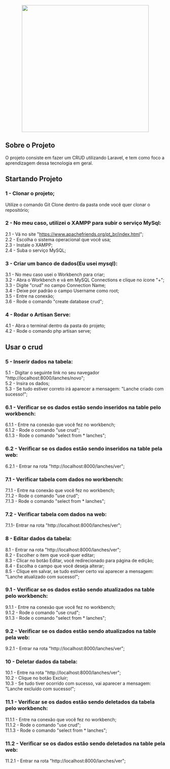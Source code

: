 <p align="center"><a href="https://laravel.com" target="_blank"><img src="https://raw.githubusercontent.com/laravel/art/master/logo-lockup/5%20SVG/2%20CMYK/1%20Full%20Color/laravel-logolockup-cmyk-red.svg" width="400"></a></p>

## Sobre o Projeto

O projeto consiste em fazer um CRUD utilizando Laravel, e tem como foco a aprendizagem dessa tecnologia em geral.

## Startando Projeto

### 1 - Clonar o projeto;

Utilize o comando Git Clone dentro da pasta onde você quer clonar o repositório;

### 2 - No meu caso, utilizei o XAMPP para subir o serviço MySql:

2.1 - Vá no site "https://www.apachefriends.org/pt_br/index.html";
<br />
2.2 - Escolha o sistema operacional que você usa;
<br />
2.3 - Instale o XAMPP;
<br />
2.4 - Suba o serviço MySQL;

### 3 - Criar um banco de dados(Eu usei mysql):

3.1 - No meu caso usei o Workbench para criar;
<br />
3.2 - Abra o Workbench e vá em MySQL Connections e clique no ícone "+";
<br />
3.3 - Digite "crud" no campo Connection Name;
<br />
3.4 - Deixe por padrão o campo Username como root;
<br />
3.5 - Entre na conexão;
<br />
3.6 - Rode o comando "create database crud";

### 4 - Rodar o Artisan Serve:

4.1 - Abra o terminal dentro da pasta do projeto;
<br />
4.2 - Rode o comando php artisan serve;

## Usar o crud

### 5 - Inserir dados na tabela:

5.1 - Digitar o seguinte link no seu navegador "http://localhost:8000/lanches/novo";
<br />
5.2 - Insira os dados;
<br />
5.3 - Se tudo estiver correto irá aparecer a mensagem: "Lanche criado com sucesso!";

### 6.1 - Verificar se os dados estão sendo inseridos na table pelo workbench:

6.1.1 - Entre na conexão que você fez no workbench;
<br />
6.1.2 - Rode o comando "use crud";
<br />
6.1.3 - Rode o comando "select from \* lanches";

### 6.2 - Verificar se os dados estão sendo inseridos na table pela web:

6.2.1 - Entrar na rota "http://localhost:8000/lanches/ver";

### 7.1 - Verificar tabela com dados no workbench:

7.1.1 - Entre na conexão que você fez no workbench;
<br />
7.1.2 - Rode o comando "use crud";
<br />
7.1.3 - Rode o comando "select from \* lanches";

### 7.2 - Verificar tabela com dados na web:

7.1.1- Entrar na rota "http://localhost:8000/lanches/ver";

### 8 - Editar dados da tabela:

8.1 - Entrar na rota "http://localhost:8000/lanches/ver";
<br />
8.2 - Escolher o item que você quer editar;
<br />
8.3 - Clicar no botão Editar, você redirecionado para página de edição;
<br />
8.4 - Escolha o campo que você deseja alterar;
<br />
8.5 - Clique em salvar, se tudo estiver certo vai aparecer a mensagem: "Lanche atualizado com sucesso!";

### 9.1 - Verificar se os dados estão sendo atualizados na table pelo workbench:

9.1.1 - Entre na conexão que você fez no workbench;
<br />
9.1.2 - Rode o comando "use crud";
<br />
9.1.3 - Rode o comando "select from \* lanches";

### 9.2 - Verificar se os dados estão sendo atualizados na table pela web:

9.2.1 - Entrar na rota "http://localhost:8000/lanches/ver";

### 10 - Deletar dados da tabela:

10.1 - Entre na rota "http://localhost:8000/lanches/ver";
<br />
10.2 - Clique no botão Excluir;
<br />
10.3 - Se tudo tiver ocorrido com sucesso, vai aparecer a mensagem: "Lanche excluído com sucesso!";

### 11.1 - Verificar se os dados estão sendo deletados da tabela pelo workbench:

11.1.1 - Entre na conexão que você fez no workbench;
<br />
11.1.2 - Rode o comando "use crud";
<br />
11.1.3 - Rode o comando "select from \* lanches";

### 11.2 - Verificar se os dados estão sendo deletados na table pela web:

11.2.1 - Entrar na rota "http://localhost:8000/lanches/ver";
